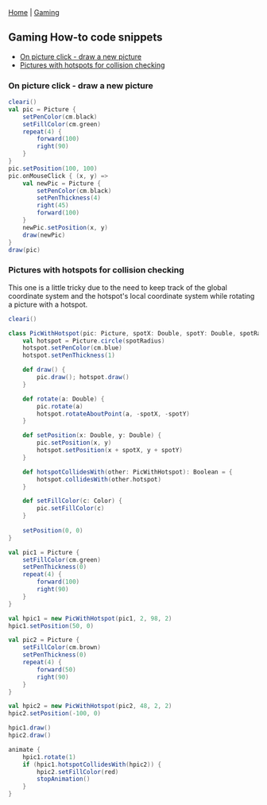 <div class="nav">
  <a href="../index.html">Home</a> | <a href="../gaming-index.html">Gaming</a>
</div>

## Gaming How-to code snippets
* [On picture click - draw a new picture](#on-picture-click---draw-a-new-picture)
* [Pictures with hotspots for collision checking](#pictures-with-hotspots-for-collision-checking)

### On picture click - draw a new picture
```scala
cleari()
val pic = Picture {
    setPenColor(cm.black)
    setFillColor(cm.green)
    repeat(4) {
        forward(100)
        right(90)
    }
}
pic.setPosition(100, 100)
pic.onMouseClick { (x, y) =>
    val newPic = Picture {
        setPenColor(cm.black)
        setPenThickness(4)
        right(45)
        forward(100)
    }
    newPic.setPosition(x, y)
    draw(newPic)
}
draw(pic)
```

### Pictures with hotspots for collision checking
This one is a little tricky due to the need to keep track of the global coordinate system and the hotspot's local coordinate system while rotating a picture with a hotspot.

```scala
cleari()

class PicWithHotspot(pic: Picture, spotX: Double, spotY: Double, spotRadius: Double) {
    val hotspot = Picture.circle(spotRadius)
    hotspot.setPenColor(cm.blue)
    hotspot.setPenThickness(1)

    def draw() {
        pic.draw(); hotspot.draw()
    }

    def rotate(a: Double) {
        pic.rotate(a)
        hotspot.rotateAboutPoint(a, -spotX, -spotY)
    }

    def setPosition(x: Double, y: Double) {
        pic.setPosition(x, y)
        hotspot.setPosition(x + spotX, y + spotY)
    }

    def hotspotCollidesWith(other: PicWithHotspot): Boolean = {
        hotspot.collidesWith(other.hotspot)
    }

    def setFillColor(c: Color) {
        pic.setFillColor(c)
    }
    
    setPosition(0, 0)
}

val pic1 = Picture {
    setFillColor(cm.green)
    setPenThickness(0)
    repeat(4) {
        forward(100)
        right(90)
    }
}

val hpic1 = new PicWithHotspot(pic1, 2, 98, 2)
hpic1.setPosition(50, 0)

val pic2 = Picture {
    setFillColor(cm.brown)
    setPenThickness(0)
    repeat(4) {
        forward(50)
        right(90)
    }
}

val hpic2 = new PicWithHotspot(pic2, 48, 2, 2)
hpic2.setPosition(-100, 0)

hpic1.draw()
hpic2.draw()

animate {
    hpic1.rotate(1)
    if (hpic1.hotspotCollidesWith(hpic2)) {
        hpic2.setFillColor(red)
        stopAnimation()
    }
}
```